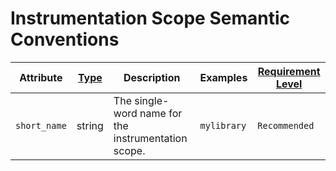 # Instrumentation Scope Semantic Conventions

<!-- semconv scope -->
| Attribute  | [Type](https://github.com/open-telemetry/opentelemetry-specification/blob/main/specification/common/README.md#attribute) | Description  | Examples  | [Requirement Level](https://github.com/open-telemetry/opentelemetry-specification/blob/main/specification/common/attribute-requirement-level.md) |
|---|---|---|---|---|
| `short_name` | string | The single-word name for the instrumentation scope. | `mylibrary` | `Recommended` |
<!-- endsemconv -->
